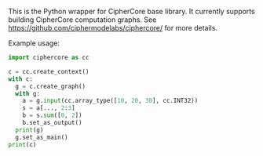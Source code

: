 This is the Python wrapper for CipherCore base library.
It currently supports building CipherCore computation graphs.
See https://github.com/ciphermodelabs/ciphercore/ for more details.

Example usage:

```python
import ciphercore as cc

c = cc.create_context()
with c:
  g = c.create_graph()
  with g:
    a = g.input(cc.array_type([10, 20, 30], cc.INT32))
    s = a[..., 2:3] 
    b = s.sum([0, 2])
    b.set_as_output()
  print(g)
  g.set_as_main()
print(c)

```
